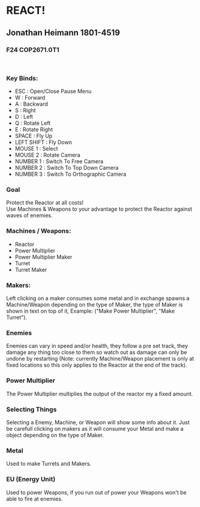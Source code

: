 # REACT!
## Jonathan Heimann 1801-4519
### F24 COP2671.0T1

<br>

### Key Binds:
- ESC : Open/Close Pause Menu
- W : Forward 
- A : Backward
- S : Right
- D : Left
- Q : Rotate Left
- E : Rotate Right
- SPACE : Fly Up
- LEFT SHIFT : Fly Down
- MOUSE 1 : Select
- MOUSE 2 : Rotate Camera
- NUMBER 1 : Switch To Free Camera
- NUMBER 2 : Switch To Top Down Camera
- NUMBER 3 : Switch To Orthographic Camera

### Goal
Protect the Reactor at all costs! <br>
Use Machines & Weapons to your advantage to protect the Reactor against waves of enemies.

### Machines / Weapons:
- Reactor
- Power Multiplier
- Power Multiplier Maker
- Turret
- Turret Maker

### Makers:
Left clicking on a maker consumes some metal and in exchange spawns a Machine/Weapon depending on the type of Maker, the type of Maker is shown in text on top of it, Example: ("Make Power Multiplier", "Make Turret").

### Enemies
Enemies can vary in speed and/or health, they follow a pre set track, they damage any thing too close to them so watch out as damage can only be undone by restarting (Note: currently Machine/Weapon placement is only at fixed locations so this only applies to the Reactor at the end of the track).

### Power Multiplier
The Power Multiplier multiplies the output of the reactor my a fixed amount.

### Selecting Things
Selecting a Enemy, Machine, or Weapon will show some info about it. Just be carefull clicking on makers as it will consume your Metal and make a object depending on the type of Maker.

### Metal
Used to make Turrets and Makers.

### EU (Energy Unit)
Used to power Weapons, if you run out of power your Weapons won't be able to fire at enemies.
